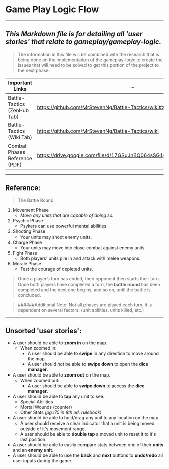 ﻿# Game Play Logic Flow
---
## *This Markdown file is for detailing all 'user stories' that relate to gameplay/gameplay-logic.*
>The information in this file will be combined with the research that is being done on the implementation of the gameplay-logic to create the issues that will need to be solved to get this portion of the project to the next phase.

Important Links | ...
----------------- | -----------------
Battle-Tactics (ZenHub Tab) | https://github.com/MrStevenNg/Battle-Tactics/wiki#zenhub
Battle-Tactics (Wiki Tab) | https://github.com/MrStevenNg/Battle-Tactics/wiki
Combat Phases Reference (PDF) | https://drive.google.com/file/d/17GSuJhBQ064sSG10Nwlo7RIWBcZkYY1I/view
---

## Reference:
>The Battle Round.

1. Movement Phase
    * _Move any units that are capable of doing so._
2. Psychic Phase
    * Psykers can use powerful mental abilities.
3. Shooting Phase
    * Your units may shoot enemy units.
4. Charge Phase
    * Your units may move into close combat against enemy units.
5. Fight Phase
    * Both players' units pile in and attack with melee weapons.
6. Morale Phase
    * Test the courage of depleted units.

>Once a player’s turn has ended, their opponent then starts their turn. Once both players have completed a turn, the **battle round** has been completed and the next one begins, and so on, until the battle is concluded.

> ######Additional Note:
> Not all phases are played each turn, it is dependent on several factors. (unit abilities, units killed, etc.)

---

## Unsorted 'user stories':
* A user should be able to __zoom in__ on the map.
    * When zoomed in:
        * A user should be able to __swipe__ in any direction to move around the map.
        * A user should _not_ be able to __swipe down__ to open the __dice manager__.
* A user should be able to __zoom out__ on the map.
    * When zoomed out:
        * A user should be able to __swipe down__ to access the __dice manager__.
* A user should be able to __tap__ any unit to see:
    * Special Abilities
    * Mortal Wounds (counter)
    * Other Stats _(pg.175 in 8th ed. rulebook)_
* A user should be able to hold/drag any unit to any location on the map.
    * A user should receive a clear indicator that a unit is being moved outside of it's movement range.
    * A user should be able to __double tap__ a moved unit to reset it to it's last position.
* A user should be able to easily compare stats between one of their __units__ and an __enemy unit__.
* A user should be able to use the __back__ and __next__ buttons to __undo/redo__ all user inputs during the game.







